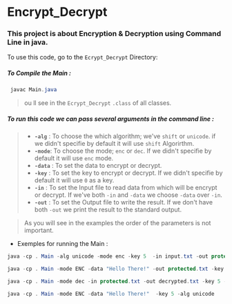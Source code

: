 # Encrypt_Decrypt
### This project is about Encryption &amp; Decryption using Command Line in java.


To use this code, go to the `Ecrypt_Decrypt` Directory: 

 ##### To Compile the Main : 
```java
 javac Main.java
```
> ou ll see in the `Ecrypt_Decrypt`  `.class` of all classes.

##### To run this code we can pass several arguments in the command line :

> - **`-alg`** : To choose the which algorithm; we've `shift` or `unicode`. if we didn't specifie by default it will use `shift` Algorirthm.
> - **`-mode`**: To choose the mode; `enc` or `dec`. If we didn't specifie by default it will use `enc` mode.
> - **`-data`** : To set the data to encrypt or decrypt.
> - **`-key`** : To set the key to encrypt or decrypt.  If we didn't specifie by default it will use `0` as a key.
> - **`-in`** : To set the Input file to read data from which will be encrypt or decrypt. If we've both `-in` and `-data` we choose `-data` over `-in`.
> - **`-out`** : To set the Output file to write the result. If we don't have both `-out` we print the result to the standard output.

> As you will see in the examples the order of the parameters is not important.


- Exemples for running the Main :
```java
java -cp . Main -alg unicode -mode enc -key 5  -in input.txt -out protected.txt 
```

```java
java -cp . Main -mode ENC -data "Hello There!" -out protected.txt -key 5 
```

```java
java -cp . Main -mode dec -in protected.txt -out decrypted.txt -key 5 -alg shift
```

```java
java -cp . Main -mode ENC -data "Hello There!"  -key 5 -alg unicode
```
